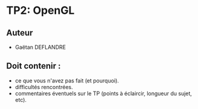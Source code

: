 TP2: OpenGL
===========


## Auteur

 - Gaëtan DEFLANDRE
 
 
## Doit contenir :
- ce que vous n'avez pas fait (et pourquoi).
- difficultés rencontrées.
- commentaires éventuels sur le TP (points à éclaircir, longueur du sujet, etc). 
